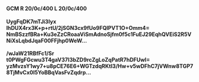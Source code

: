 #### GCM R 20/0c/400 L 20/0c/400
**UygFqDK7mTJi3Iyx**<br/>**lhDUX4rx3K+p+rtU/2jSGN3cx9fUo9FQlPVT1O+Omm4=**<br/>**NmBSzzfBRa+Ku3eZzCRoaaViSmAdnoSjfm0f5c1FuEJ29EqhQVEiS2R5VNiXsLqbdJqaF00FFjhp0WeW...**<br/><br/>
**/wJaW21RBfFc1/Sr**<br/>**t0PWgFGcwu3T4gaV37I3bZD9rcZgLoZqPatR7hDFUwI=**<br/>**yzMvzsY1wy7+u8pCE76E6+WGTzdqRKtI3/Hw+v5wDFhC7jVWnw8TGP78TjMvCx0l5YoBBqVasFvZqdrp...**